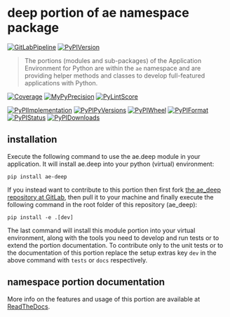 <!--
  THIS FILE IS EXCLUSIVELY MAINTAINED IN THE NAMESPACE ROOT PACKAGE. CHANGES HAVE TO BE DONE THERE.
  All changes will be deployed automatically to all the portions of this namespace package.
-->
# deep portion of ae namespace package

[![GitLabPipeline](https://img.shields.io/gitlab/pipeline/ae-group/ae_deep/master?logo=python)](
    https://gitlab.com/ae-group/ae_deep)
[![PyPIVersion](https://img.shields.io/pypi/v/ae_deep)](
    https://pypi.org/project/ae-deep/#history)

>The portions (modules and sub-packages) of the Application Environment for Python are within
the `ae` namespace and are providing helper methods and classes to develop
full-featured applications with Python.

[![Coverage](https://ae-group.gitlab.io/ae_deep/coverage.svg)](
    https://ae-group.gitlab.io/ae_deep/coverage/ae_deep_py.html)
[![MyPyPrecision](https://ae-group.gitlab.io/ae_deep/mypy.svg)](
    https://ae-group.gitlab.io/ae_deep/lineprecision.txt)
[![PyLintScore](https://ae-group.gitlab.io/ae_deep/pylint.svg)](
    https://ae-group.gitlab.io/ae_deep/pylint.log)

[![PyPIImplementation](https://img.shields.io/pypi/implementation/ae_deep)](
    https://pypi.org/project/ae-deep/)
[![PyPIPyVersions](https://img.shields.io/pypi/pyversions/ae_deep)](
    https://pypi.org/project/ae-deep/)
[![PyPIWheel](https://img.shields.io/pypi/wheel/ae_deep)](
    https://pypi.org/project/ae-deep/)
[![PyPIFormat](https://img.shields.io/pypi/format/ae_deep)](
    https://pypi.org/project/ae-deep/)
[![PyPIStatus](https://img.shields.io/pypi/status/ae_deep)](
    https://libraries.io/pypi/ae-deep)
[![PyPIDownloads](https://img.shields.io/pypi/dm/ae_deep)](
    https://pypi.org/project/ae-deep/#files)


## installation


Execute the following command to use the ae.deep module in your
application. It will install ae.deep into your python (virtual) environment:
 
```shell script
pip install ae-deep
```

If you instead want to contribute to this portion then first fork
[the ae_deep repository at GitLab](https://gitlab.com/ae-group/ae_deep "ae.deep code repository"),
then pull it to your machine and finally execute the following command in the root folder
of this repository (ae_deep):

```shell script
pip install -e .[dev]
```

The last command will install this module portion into your virtual environment, along with
the tools you need to develop and run tests or to extend the portion documentation.
To contribute only to the unit tests or to the documentation of this portion replace
the setup extras key `dev` in the above command with `tests` or `docs` respectively.


## namespace portion documentation

More info on the features and usage of this portion are available at
[ReadTheDocs](https://ae.readthedocs.io/en/latest/_autosummary/ae.deep.html#module-ae.deep
"ae_deep documentation").

<!-- Common files version 0.1.76 deployed version 0.2.2 (with 0.1.76)
     to https://gitlab.com/ae-group as ae_deep module as well as
     to https://ae-group.gitlab.io with CI check results as well as
     to https://pypi.org/project/ae-deep as namespace portion ae-deep.
-->

